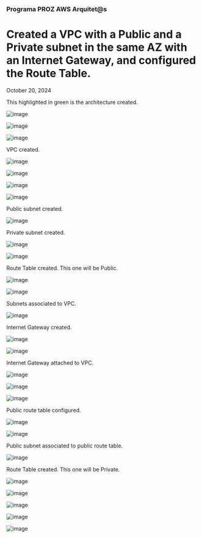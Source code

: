 <h3>Programa PROZ AWS Arquitet@s</h3>
<h1> Created a VPC with a Public and a Private subnet in the same AZ with an Internet Gateway, and configured the Route Table.</h1>
<p>October 20, 2024<br></p>

<p>This highlighted in green is the architecture created.</p>

![image](https://github.com/user-attachments/assets/5b0d78f3-a328-4811-a825-90341effb2ad)

<p></p>

![image](https://github.com/user-attachments/assets/5e2a3b51-5ef6-4fe1-9d9f-7afa11fa8809)

![image](https://github.com/user-attachments/assets/6cbc0ed7-1e98-4606-81e0-c5af756f9b6f)

<p>VPC created.</p>

![image](https://github.com/user-attachments/assets/37f3020d-1a71-42bd-9611-eb4b898b9ff7)

![image](https://github.com/user-attachments/assets/c91dcdc3-0a43-48f6-8e9c-28b765e082d3)


![image](https://github.com/user-attachments/assets/aba21de3-22c9-4969-b3b3-599b3a32a560)

![image](https://github.com/user-attachments/assets/eb45275c-a890-4769-b08b-d57e8b59e0d9)

<p>Public subnet created.</p>

![image](https://github.com/user-attachments/assets/a0bb1390-b9f2-4ca5-bf45-cd27f3d0b447)

<p>Private subnet created.</p>

![image](https://github.com/user-attachments/assets/e1b89e04-9274-402d-8987-08e01550429d)

![image](https://github.com/user-attachments/assets/a0ab2594-e84b-4513-abaa-6af7a6320bc7)

<p>Route Table created. This one will be Public.</p>

![image](https://github.com/user-attachments/assets/96eb6530-7b49-4103-9141-1b3faed5327a)

![image](https://github.com/user-attachments/assets/f86439d7-6a13-411c-885a-cdc76cd49229)

<p>Subnets associated to VPC.</p>

![image](https://github.com/user-attachments/assets/8e478226-f5b5-45d3-afe6-6c688bb933af)

<p>Internet Gateway created.</p>

![image](https://github.com/user-attachments/assets/72b28d8b-0851-4e74-b175-3c007115a8c1)

![image](https://github.com/user-attachments/assets/f8ea8c64-b650-4907-9f31-1c686a0fe250)

<p>Internet Gateway attached to VPC.</p>

![image](https://github.com/user-attachments/assets/bff78bac-f01b-49ee-b3da-08ea39aecf58)

![image](https://github.com/user-attachments/assets/e6d2f1b2-7cbd-409a-a3ba-f9627c6ebb9a)

![image](https://github.com/user-attachments/assets/43e59b6e-77e4-4972-8661-a0bb16e5388f)

<p></p>
<p>Public route table configured.</p>

![image](https://github.com/user-attachments/assets/41e156eb-e16f-45db-875a-355187ea9f5e)

![image](https://github.com/user-attachments/assets/f1a8ab13-fe77-4db6-9a31-62410564e82c)

<p></p>
<p>Public subnet associated to public route table.</p>

![image](https://github.com/user-attachments/assets/17a3245e-a431-44a6-acc5-c802ad0d13c7)

<p>Route Table created. This one will be Private.</p>

![image](https://github.com/user-attachments/assets/f5bc5e25-f719-4d73-a834-cbd08cf6dba4)

![image](https://github.com/user-attachments/assets/5c14f18b-3798-4ca4-9f52-5d71464bbf38)

![image](https://github.com/user-attachments/assets/0881a39d-e238-4ae2-b80c-9dc1b9d98332)

![image](https://github.com/user-attachments/assets/5932733b-e0e2-4299-b2a4-e77cf94aa90a)

![image](https://github.com/user-attachments/assets/a4572c47-5d43-49a0-b802-b96fd132de45)




















